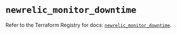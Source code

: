 # `newrelic_monitor_downtime`

Refer to the Terraform Registry for docs: [`newrelic_monitor_downtime`](https://registry.terraform.io/providers/newrelic/newrelic/3.58.1/docs/resources/monitor_downtime).
